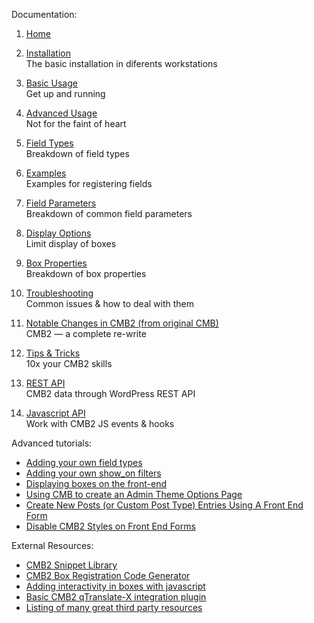 Documentation:

1. [Home](https://github.com/CMB2/CMB2/wiki)

1. [Installation](https://github.com/CMB2/CMB2/Installation)  
	The basic installation in diferents workstations

1. [Basic Usage](https://github.com/CMB2/CMB2/wiki/Basic-Usage)  
	Get up and running

1. [Advanced Usage](https://github.com/CMB2/CMB2/wiki/Advanced-Usage)  
	Not for the faint of heart

1. [Field Types](https://github.com/CMB2/CMB2/wiki/Field-Types)  
	Breakdown of field types

1. [Examples](https://github.com/CMB2/CMB2/wiki/Examples)  
	Examples for registering fields

1. [Field Parameters](https://github.com/CMB2/CMB2/wiki/Field-Parameters)  
	Breakdown of common field parameters

1. [Display Options](https://github.com/CMB2/CMB2/wiki/Display-Options)  
	Limit display of boxes

1. [Box Properties](https://github.com/CMB2/CMB2/wiki/Box-Properties)  
	Breakdown of box properties

1. [Troubleshooting](https://github.com/CMB2/CMB2/wiki/Troubleshooting)  
	Common issues & how to deal with them

1. [Notable Changes in CMB2 (from original CMB)](https://github.com/CMB2/CMB2/wiki/Notable-Changes-in-CMB2)  
	CMB2 — a complete re-write

1. [Tips & Tricks](https://github.com/CMB2/CMB2/wiki/Tips-&-Tricks)  
	10x your CMB2 skills

1. [REST API](https://github.com/CMB2/CMB2/wiki/REST-API)  
	CMB2 data through WordPress REST API

1. [Javascript API](https://github.com/CMB2/CMB2/wiki/Javascript-API)  
	Work with CMB2 JS events & hooks

Advanced tutorials:

- [Adding your own field types](https://github.com/CMB2/CMB2/wiki/Adding-your-own-field-types)  
- [Adding your own show_on filters](https://github.com/CMB2/CMB2/wiki/Adding-your-own-show_on-filters)  
- [Displaying boxes on the front-end](https://github.com/CMB2/CMB2/wiki/Bringing-Metaboxes-to-the-Front-end)
- [Using CMB to create an Admin Theme Options Page](https://github.com/CMB2/CMB2/wiki/Using-CMB-to-create-an-Admin-Theme-Options-Page)
- [Create New Posts (or Custom Post Type) Entries Using A Front End Form](http://webdevstudios.com/2015/03/30/use-cmb2-to-create-a-new-post-submission-form/)
- [Disable CMB2 Styles on Front End Forms](http://kellenmace.com/disable-cmb2-styles-front-end-forms/)

External Resources:

- [CMB2 Snippet Library](https://github.com/CMB2/CMB2-Snippet-Library)
- [CMB2 Box Registration Code Generator](http://willthemoor.github.io/cmb2-metabox-generator/)
- [Adding interactivity in boxes with javascript](http://hasin.me/2013/10/26/improving-ux-in-the-wordpress-admin-panel-with-interactive-meta-boxes/)
- [Basic CMB2 qTranslate-X integration plugin](https://wordpress.org/plugins/integration-cmb2-qtranslate/)
- [Listing of many great third party resources](https://github.com/CMB2/CMB2/blob/trunk/README.md#3rd-party-resources)
